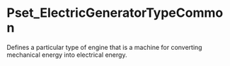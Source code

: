 # Pset_ElectricGeneratorTypeCommon

Defines a particular type of engine that is a machine for converting mechanical energy into electrical energy.<!-- end of definition -->
